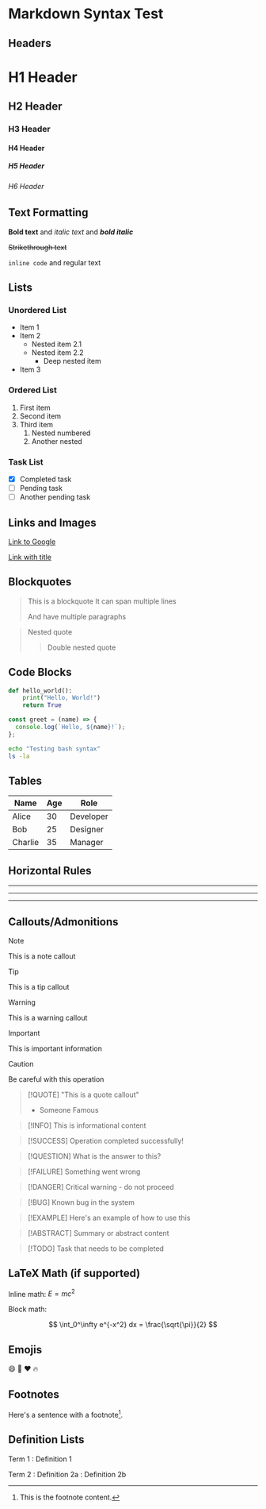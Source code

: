 # Markdown Syntax Test

## Headers

# H1 Header

## H2 Header

### H3 Header

#### H4 Header

##### H5 Header

###### H6 Header

## Text Formatting

**Bold text** and _italic text_ and **_bold italic_**

~~Strikethrough text~~

`inline code` and regular text

## Lists

### Unordered List

- Item 1
- Item 2
  - Nested item 2.1
  - Nested item 2.2
    - Deep nested item
- Item 3

### Ordered List

1. First item
2. Second item
3. Third item
   1. Nested numbered
   2. Another nested

### Task List

- [x] Completed task
- [ ] Pending task
- [ ] Another pending task

## Links and Images

[Link to Google](https://google.com)

[Link with title](https://github.com "GitHub Homepage")

## Blockquotes

> This is a blockquote
> It can span multiple lines
>
> And have multiple paragraphs

> Nested quote
>
> > Double nested quote

## Code Blocks

```python
def hello_world():
    print("Hello, World!")
    return True
```

```javascript
const greet = (name) => {
  console.log(`Hello, ${name}!`);
};
```

```bash
echo "Testing bash syntax"
ls -la
```

## Tables

| Name    | Age | Role      |
| ------- | --- | --------- |
| Alice   | 30  | Developer |
| Bob     | 25  | Designer  |
| Charlie | 35  | Manager   |

## Horizontal Rules

---

---

---

## Callouts/Admonitions

> [!NOTE]
> This is a note callout

> [!TIP]
> This is a tip callout

> [!WARNING]
> This is a warning callout

> [!IMPORTANT]
> This is important information

> [!CAUTION]
> Be careful with this operation

> [!QUOTE]
> "This is a quote callout"
>
> - Someone Famous

> [!INFO]
> This is informational content

> [!SUCCESS]
> Operation completed successfully!

> [!QUESTION]
> What is the answer to this?

> [!FAILURE]
> Something went wrong

> [!DANGER]
> Critical warning - do not proceed

> [!BUG]
> Known bug in the system

> [!EXAMPLE]
> Here's an example of how to use this

> [!ABSTRACT]
> Summary or abstract content

> [!TODO]
> Task that needs to be completed

## LaTeX Math (if supported)

Inline math: $E = mc^2$

Block math:

$$
\int_0^\infty e^{-x^2} dx = \frac{\sqrt{\pi}}{2}
$$

## Emojis

:smile: :rocket: :heart: :fire:

## Footnotes

Here's a sentence with a footnote[^1].

[^1]: This is the footnote content.

## Definition Lists

Term 1
: Definition 1

Term 2
: Definition 2a
: Definition 2b
